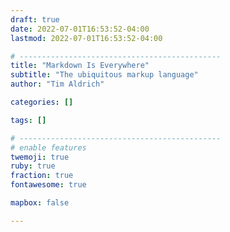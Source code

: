 ```yaml
---
draft: true
date: 2022-07-01T16:53:52-04:00
lastmod: 2022-07-01T16:53:52-04:00

# ---------------------------------------------
title: "Markdown Is Everywhere"
subtitle: "The ubiquitous markup language"
author: "Tim Aldrich"

categories: []

tags: []

# ---------------------------------------------
# enable features
twemoji: true
ruby: true
fraction: true
fontawesome: true

mapbox: false

---
```


<!-- Start the post with an introductory paragraph suitable for a summary  -->
